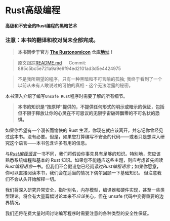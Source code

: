 # Rust高级编程
#### 高级和不安全的Rust编程的黑暗艺术

### 注意：本书的翻译和校对尚未全部完成。

> **本书同步于官方 [The Rustonomicon](https://doc.rust-lang.org/nomicon/) 仓库[地址](https://github.com/rust-lang-nursery/nomicon)！**

> 原文跟踪[README.md](https://github.com/rust-lang-nursery/nomicon/blob/master/src/README.md) &emsp; Commit: 885c5bc5e721a9a9e9f94ed2101ad3d5e4424975


> 不是我所期望的程序，只有一种黑暗和不可言喻的孤独; 我终于看到了一个以前从未有人敢说过的可怕的真相 - 这个无法泄露的秘密。

本书深入介绍了编写`Unsafe Rust`程序时需要了解的所有细节。

> **本书的知识是“按原样”提供的，不提供任何形式的明示或暗示的保证，包括但不限于释放让你的心灵在不可思议的无限宇宙破碎飘零的不可名状的恐惧。**

如果你希望有一个漫长而愉快的 Rust 生涯，你现在就应该离开，并忘记你曾经见过这本书。没有必要。但是，如果您打算编写不安全的代码——或者只是想深入研究这个语言——本书包含许多有用的信息。

与[*Rust编程语言*](https://rustlang-cn.org/office/rust/book/)一书不同，我们将假设你事先具有足够的知识。特别地，您应该熟悉系统编程和基本的 Rust 知识。如果您不能适应这些主题，则应考虑首先阅读*Rust编程语言*一书。但我们不会假设您已经阅读过*Rust编程语言*；如果你愿意，你可以直接阅读本书，我们会在适当的情况下偶尔回顾一下基础知识。 但注意我们不会从头开始解释一切。

我们将深入研究异常安全，指针别名，内存模型，编译器和硬件实现，甚至一些类型理论。将会有大量篇幅讨论本来不*应该*关心，但在 unsafe 代码中变得重要的边界情况。

我们还将花费大量时间讨论编写程序时需要注意的各种类型的安全性保证。
